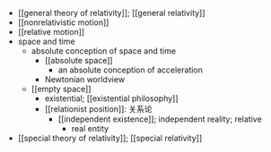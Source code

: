 - [[general theory of relativity]]; [[general relativity]]
- [[nonrelativistic motion]]
- [[relative motion]]
- space and time
    - absolute conception of space and time
        - [[absolute space]]
            - an absolute conception of acceleration
        - Newtonian worldview
    - [[empty space]]
        - existential; [[existential philosophy]]
        - [[relationist position]]: 关系论
            - [[independent existence]]; independent reality; relative
                - real entity
- [[special theory of relativity]]; [[special relativity]]
